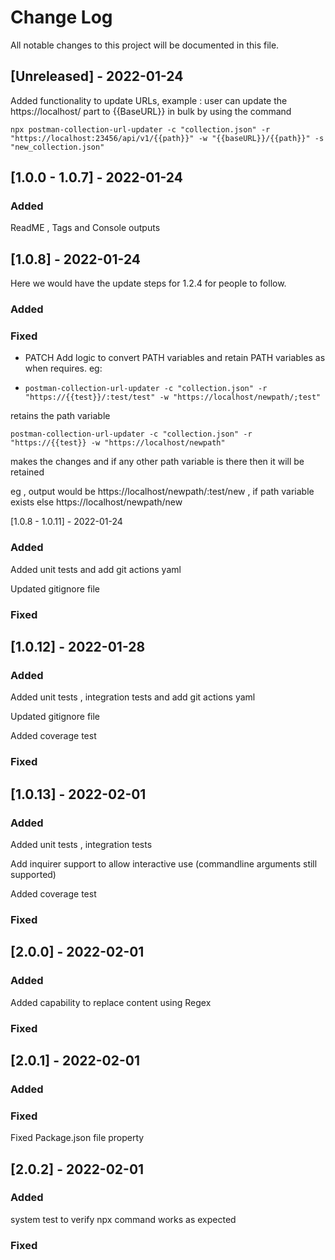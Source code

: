 
  
# Change Log
All notable changes to this project will be documented in this file.
 
 
## [Unreleased] - 2022-01-24
 
Added functionality to update URLs, example : user can update the https://localhost/ part to {{BaseURL}} in bulk by using the command 

    npx postman-collection-url-updater -c "collection.json" -r "https://localhost:23456/api/v1/{{path}}" -w "{{baseURL}}/{{path}}" -s "new_collection.json"

## [1.0.0 - 1.0.7] - 2022-01-24


### Added

ReadME , Tags and Console outputs

## [1.0.8] - 2022-01-24
  
Here we would have the update steps for 1.2.4 for people to follow.
 
### Added
 
### Fixed
 
-  PATCH Add logic to convert PATH variables and retain PATH variables as when requires. eg: 
- 
      postman-collection-url-updater -c "collection.json" -r "https://{{test}}/:test/test" -w "https://localhost/newpath/;test"

retains the path variable 

    postman-collection-url-updater -c "collection.json" -r "https://{{test}} -w "https://localhost/newpath"

makes the changes and if any other path variable is there then it will be retained

eg , output would be https://localhost/newpath/:test/new , if path variable exists else https://localhost/newpath/new
 
[1.0.8 - 1.0.11] - 2022-01-24

### Added

Added unit tests and add git actions yaml

Updated gitignore file

### Fixed
 
## [1.0.12] - 2022-01-28
 
### Added

 Added unit tests , integration tests and add git actions yaml

 Updated gitignore file
 
 Added coverage test

### Fixed

## [1.0.13] - 2022-02-01
 
### Added

 Added unit tests , integration tests 

 Add inquirer support to allow interactive use (commandline arguments still supported)
 
 Added coverage test

### Fixed

## [2.0.0] - 2022-02-01
 
### Added

Added capability to replace content using Regex

### Fixed

## [2.0.1] - 2022-02-01
 
### Added

### Fixed

Fixed Package.json file property

## [2.0.2] - 2022-02-01
 
### Added

system test to verify npx command works as expected

### Fixed

